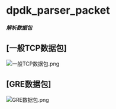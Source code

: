 # dpdk_parser_packet
***解析数据包<br>***

## [一般TCP数据包]
![一般TCP数据包.png](https://github.com/gchs2012/dpdk_parser_packet/blob/master/image/一般TCP数据包.png)

## [GRE数据包]
![GRE数据包.png](https://github.com/gchs2012/dpdk_parser_packet/blob/master/image/GRE数据包.png)
